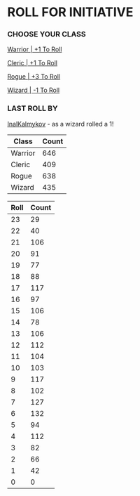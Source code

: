 # ROLL FOR INITIATIVE
### CHOOSE YOUR CLASS

[Warrior | +1 To Roll](https://github.com/benjaminsampica/benjaminsampica/issues/new?title=roll%7Cwarrior&body=Just+click+%27Submit+new+issue%27.)

[Cleric | +1 To Roll](https://github.com/benjaminsampica/benjaminsampica/issues/new?title=roll%7Ccleric&body=Just+click+%27Submit+new+issue%27.)

[Rogue | +3 To Roll](https://github.com/benjaminsampica/benjaminsampica/issues/new?title=roll%7Crogue&body=Just+click+%27Submit+new+issue%27.)

[Wizard | -1 To Roll](https://github.com/benjaminsampica/benjaminsampica/issues/new?title=roll%7Cwizard&body=Just+click+%27Submit+new+issue%27.)
### LAST ROLL BY
[InalKalmykov](https://www.github.com/InalKalmykov) - as a wizard rolled a 1!

|Class|Count|
|-|-|
|Warrior|646|
|Cleric|409|
|Rogue|638|
|Wizard|435|

|Roll|Count|
|-|-|
|23|29
|22|40
|21|106
|20|91
|19|77
|18|88
|17|117
|16|97
|15|106
|14|78
|13|106
|12|112
|11|104
|10|103
|9|117
|8|102
|7|127
|6|132
|5|94
|4|112
|3|82
|2|66
|1|42
|0|0
